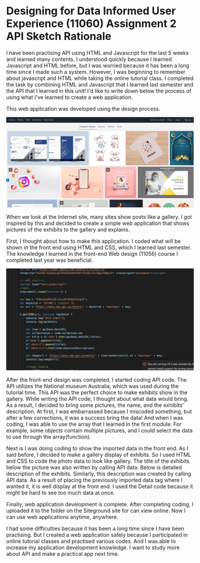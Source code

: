 # Designing for Data Informed User Experience (11060) Assignment 2 API Sketch Rationale

I have been practising API using HTML and Javascript for the last 5 weeks and learned many contents. I understood quickly because I learned Javascript and HTML before, but I was worried because it has been a long time since I made such a system. However, I was beginning to remember about javascript and HTML while taking the online tutorial class. I completed the task by combining HTML and Javascript that I learned last semester and the API that I learned in this unit! I'd like to write down below the process of using what I've learned to create a web application.

This web application was developed using the design process.

![GitHub Logo](/images/imagepages.png)

When we look at the Internet site, many sites show posts like a gallery. I got inspired by this and decided to create a simple web application that shows pictures of the exhibits to the gallery and explains. 

First, I thought about how to make this application. I coded what will be shown in the front end using HTML and CSS, which I learned last semester. The knowledge I learned in the front-end Web design (11056) course I completed last year was beneficial.


![GitHub Logo](/images/apisetting.png)

After the front-end design was completed, I started coding API code. The API utilizes the National museum Australia, which was used during the tutorial time. This API was the perfect choice to make exhibits show in the gallery. While writing the API code, I thought about what data would bring. As a result, I decided to bring some pictures, the name, and the exhibits' description. At first, I was embarrassed because I miscoded something, but after a few corrections, it was a success bring the data! And when I was coding, I was able to use the array that I learned in the first module. For example, some objects contain multiple pictures, and I could select the data to use through the array(function). 

Next is I was doing coding to show the imported data in the front end. As I said before, I decided to make a gallery display of exhibits. So I used HTML and CSS to code the photo data to look like gallery. The title of the exhibits below the picture was also written by calling API data. 
Below is detailed description of the exhibits. Similarly, this description was created by calling API data. As a result of placing the previously imported data tag where I wanted it, it is well display at the front end. I used the Detail code because it might be hard to see too much data at once.

Finally, web application development is complete. After completing coding, I uploaded it to the folder on the Siteground site for can view online. Now I can use web applications anytime, anywhere. 

I had some difficulties because it has been a long time since I have been practising. But I created a web application safely because I participated in online tutorial classes and practised various codes. And I was able to increase my application development knowledge. I want to study more about API and make a practical app next time.
